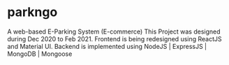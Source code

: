 # parkngo
A web-based E-Parking System
(E-commerce)
This Project was designed during Dec 2020 to Feb 2021.
Frontend is being redesigned using ReactJS and Material UI.
Backend is implemented using NodeJS | ExpressJS | MongoDB | Mongoose
